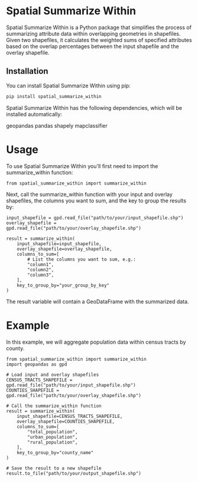 # Spatial Summarize Within

Spatial Summarize Within is a Python package that simplifies the process of summarizing attribute data within overlapping geometries in shapefiles. Given two shapefiles, it calculates the weighted sums of specified attributes based on the overlap percentages between the input shapefile and the overlay shapefile.

## Installation

You can install Spatial Summarize Within using pip:

```bash
pip install spatial_summarize_within
```
Spatial Summarize Within has the following dependencies, which will be installed automatically:

geopandas
pandas
shapely
mapclassifier

# Usage
To use Spatial Summarize Within you'll first need to import the summarize_within function:
```
from spatial_summarize_within import summarize_within
```

Next, call the summarize_within function with your input and overlay shapefiles, the columns you want to sum, and the key to group the results by:
```
input_shapefile = gpd.read_file("path/to/your/input_shapefile.shp")
overlay_shapefile = gpd.read_file("path/to/your/overlay_shapefile.shp")

result = summarize_within(
    input_shapefile=input_shapefile,
    overlay_shapefile=overlay_shapefile,
    columns_to_sum=[
        # List the columns you want to sum, e.g.:
        "column1",
        "column2",
        "column3",
    ],
    key_to_group_by="your_group_by_key"
)
```
The result variable will contain a GeoDataFrame with the summarized data.

# Example
In this example, we will aggregate population data within census tracts by county.

```
from spatial_summarize_within import summarize_within
import geopandas as gpd

# Load input and overlay shapefiles
CENSUS_TRACTS_SHAPEFILE = gpd.read_file("path/to/your/input_shapefile.shp")
COUNTIES_SHAPEFILE = gpd.read_file("path/to/your/overlay_shapefile.shp")

# Call the summarize_within function
result = summarize_within(
    input_shapefile=CENSUS_TRACTS_SHAPEFILE,
    overlay_shapefile=COUNTIES_SHAPEFILE,
    columns_to_sum=[
        "total_population",
        "urban_population",
        "rural_population",
    ],
    key_to_group_by="county_name"
)

# Save the result to a new shapefile
result.to_file("path/to/your/output_shapefile.shp")
```
